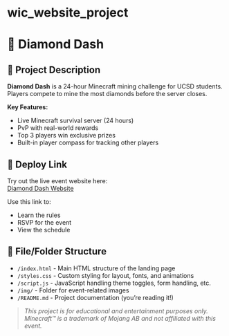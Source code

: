 # wic_website_project

# 💎 Diamond Dash

## 🧾 Project Description

**Diamond Dash** is a 24-hour Minecraft mining challenge for UCSD students. Players compete to mine the most diamonds before the server closes.

**Key Features:**
- Live Minecraft survival server (24 hours)
- PvP with real-world rewards
- Top 3 players win exclusive prizes
- Built-in player compass for tracking other players

## 🚀 Deploy Link

Try out the live event website here:  
[Diamond Dash Website](http://127.0.0.1:5500/index.html)

Use this link to:
- Learn the rules
- RSVP for the event
- View the schedule

## 📁 File/Folder Structure

- `/index.html` - Main HTML structure of the landing page
- `/styles.css` - Custom styling for layout, fonts, and animations
- `/script.js` - JavaScript handling theme toggles, form handling, etc.
- `/img/` - Folder for event-related images 
- `/README.md` - Project documentation (you’re reading it!)










> *This project is for educational and entertainment purposes only. Minecraft™ is a trademark of Mojang AB and not affiliated with this event.*


